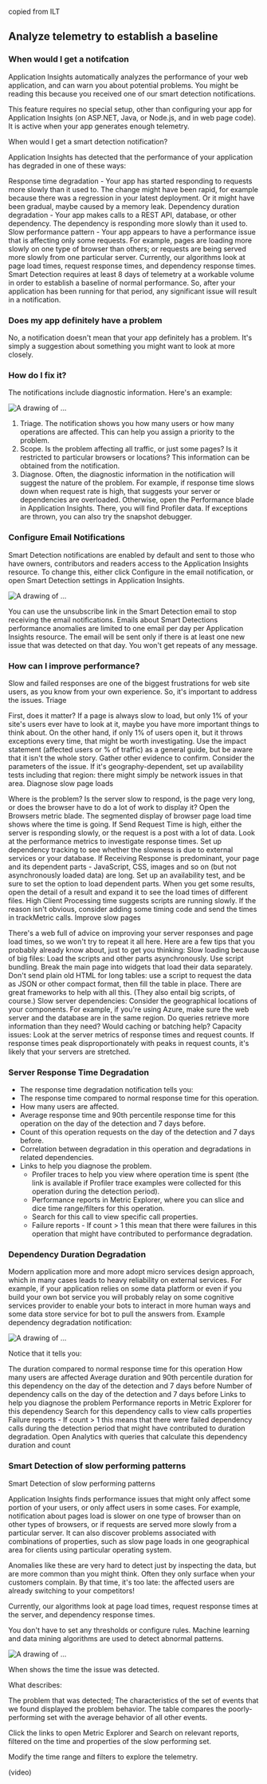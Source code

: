 copied from ILT

## Analyze telemetry to establish a baseline

### When would I get a notifcation

Application Insights automatically analyzes the performance of your web application, and can warn you about potential problems. You might be reading this because you received one of our smart detection notifications.

This feature requires no special setup, other than configuring your app for Application Insights (on ASP.NET, Java, or Node.js, and in web page code). It is active when your app generates enough telemetry.

When would I get a smart detection notification?

Application Insights has detected that the performance of your application has degraded in one of these ways:

Response time degradation - Your app has started responding to requests more slowly than it used to. The change might have been rapid, for example because there was a regression in your latest deployment. Or it might have been gradual, maybe caused by a memory leak.
Dependency duration degradation - Your app makes calls to a REST API, database, or other dependency. The dependency is responding more slowly than it used to.
Slow performance pattern - Your app appears to have a performance issue that is affecting only some requests. For example, pages are loading more slowly on one type of browser than others; or requests are being served more slowly from one particular server. Currently, our algorithms look at page load times, request response times, and dependency response times.
Smart Detection requires at least 8 days of telemetry at a workable volume in order to establish a baseline of normal performance. So, after your application has been running for that period, any significant issue will result in a notification.

### Does my app definitely have a problem

No, a notification doesn't mean that your app definitely has a problem. It's simply a suggestion about something you might want to look at more closely.

### How do I fix it?

The notifications include diagnostic information. Here's an example:

![A drawing of ...](../media/2-server-response-time.png)

1. Triage. The notification shows you how many users or how many operations are affected. This can help you assign a priority to the problem.
1. Scope. Is the problem affecting all traffic, or just some pages? Is it restricted to particular browsers or locations? This information can be obtained from the notification.
1. Diagnose. Often, the diagnostic information in the notification will suggest the nature of the problem. For example, if response time slows down when request rate is high, that suggests your server or dependencies are overloaded. Otherwise, open the Performance blade in Application Insights. There, you will find Profiler data. If exceptions are thrown, you can also try the snapshot debugger.

### Configure Email Notifications

Smart Detection notifications are enabled by default and sent to those who have owners, contributors and readers access to the Application Insights resource. To change this, either click Configure in the email notification, or open Smart Detection settings in Application Insights.

![A drawing of ...](../media/2-smart-detection-settings.png)

You can use the unsubscribe link in the Smart Detection email to stop receiving the email notifications.
Emails about Smart Detections performance anomalies are limited to one email per day per Application Insights resource. The email will be sent only if there is at least one new issue that was detected on that day. You won't get repeats of any message.

### How can I improve performance?

Slow and failed responses are one of the biggest frustrations for web site users, as you know from your own experience. So, it's important to address the issues.
Triage

First, does it matter? If a page is always slow to load, but only 1% of your site's users ever have to look at it, maybe you have more important things to think about. On the other hand, if only 1% of users open it, but it throws exceptions every time, that might be worth investigating. Use the impact statement (affected users or % of traffic) as a general guide, but be aware that it isn't the whole story. Gather other evidence to confirm. Consider the parameters of the issue. If it's geography-dependent, set up availability tests including that region: there might simply be network issues in that area.
Diagnose slow page loads

Where is the problem? Is the server slow to respond, is the page very long, or does the browser have to do a lot of work to display it? Open the Browsers metric blade. The segmented display of browser page load time shows where the time is going.
If Send Request Time is high, either the server is responding slowly, or the request is a post with a lot of data. Look at the performance metrics to investigate response times.
Set up dependency tracking to see whether the slowness is due to external services or your database.
If Receiving Response is predominant, your page and its dependent parts - JavaScript, CSS, images and so on (but not asynchronously loaded data) are long. Set up an availability test, and be sure to set the option to load dependent parts. When you get some results, open the detail of a result and expand it to see the load times of different files.
High Client Processing time suggests scripts are running slowly. If the reason isn't obvious, consider adding some timing code and send the times in trackMetric calls.
Improve slow pages

There's a web full of advice on improving your server responses and page load times, so we won't try to repeat it all here. Here are a few tips that you probably already know about, just to get you thinking:
Slow loading because of big files: Load the scripts and other parts asynchronously. Use script bundling. Break the main page into widgets that load their data separately. Don't send plain old HTML for long tables: use a script to request the data as JSON or other compact format, then fill the table in place. There are great frameworks to help with all this. (They also entail big scripts, of course.)
Slow server dependencies: Consider the geographical locations of your components. For example, if you're using Azure, make sure the web server and the database are in the same region. Do queries retrieve more information than they need? Would caching or batching help?
Capacity issues: Look at the server metrics of response times and request counts. If response times peak disproportionately with peaks in request counts, it's likely that your servers are stretched.

### Server Response Time Degradation

- The response time degradation notification tells you:
- The response time compared to normal response time for this operation.
- How many users are affected.
- Average response time and 90th percentile response time for this operation on the day of the detection and 7 days before.
- Count of this operation requests on the day of the detection and 7 days before.
- Correlation between degradation in this operation and degradations in related dependencies.
- Links to help you diagnose the problem.
  - Profiler traces to help you view where operation time is spent (the link is available if Profiler trace examples were collected for this operation during the detection period).
  - Performance reports in Metric Explorer, where you can slice and dice time range/filters for this operation.
  - Search for this call to view specific call properties.
  - Failure reports - If count > 1 this mean that there were failures in this operation that might have contributed to performance degradation.

### Dependency Duration Degradation

Modern application more and more adopt micro services design approach, which in many cases leads to heavy reliability on external services. For example, if your application relies on some data platform or even if you build your own bot service you will probably relay on some cognitive services provider to enable your bots to interact in more human ways and some data store service for bot to pull the answers from. Example dependency degradation notification:

![A drawing of ...](../media/2-dependency-degradation.png)

Notice that it tells you:

The duration compared to normal response time for this operation
How many users are affected
Average duration and 90th percentile duration for this dependency on the day of the detection and 7 days before
Number of dependency calls on the day of the detection and 7 days before
Links to help you diagnose the problem
Performance reports in Metric Explorer for this dependency
Search for this dependency calls to view calls properties
Failure reports - If count > 1 this means that there were failed dependency calls during the detection period that might have contributed to duration degradation.
Open Analytics with queries that calculate this dependency duration and count

### Smart Detection of slow performing patterns

Smart Detection of slow performing patterns

Application Insights finds performance issues that might only affect some portion of your users, or only affect users in some cases. For example, notification about pages load is slower on one type of browser than on other types of browsers, or if requests are served more slowly from a particular server. It can also discover problems associated with combinations of properties, such as slow page loads in one geographical area for clients using particular operating system.

Anomalies like these are very hard to detect just by inspecting the data, but are more common than you might think. Often they only surface when your customers complain. By that time, it's too late: the affected users are already switching to your competitors!

Currently, our algorithms look at page load times, request response times at the server, and dependency response times.

You don't have to set any thresholds or configure rules. Machine learning and data mining algorithms are used to detect abnormal patterns.

![A drawing of ...](../media/2-smart-detection.png)

When shows the time the issue was detected.

What describes:

The problem that was detected;
The characteristics of the set of events that we found displayed the problem behavior.
The table compares the poorly-performing set with the average behavior of all other events.

Click the links to open Metric Explorer and Search on relevant reports, filtered on the time and properties of the slow performing set.

Modify the time range and filters to explore the telemetry.

(video)
